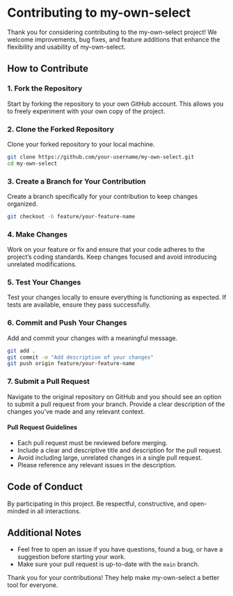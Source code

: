 
# Contributing to my-own-select

Thank you for considering contributing to the my-own-select project! We welcome improvements, bug fixes, and feature additions that enhance the flexibility and usability of my-own-select.

## How to Contribute

### 1. Fork the Repository
Start by forking the repository to your own GitHub account. This allows you to freely experiment with your own copy of the project.

### 2. Clone the Forked Repository
Clone your forked repository to your local machine.

```bash
git clone https://github.com/your-username/my-own-select.git
cd my-own-select
```

### 3. Create a Branch for Your Contribution
Create a branch specifically for your contribution to keep changes organized.

```bash
git checkout -b feature/your-feature-name
```

### 4. Make Changes
Work on your feature or fix and ensure that your code adheres to the project’s coding standards. Keep changes focused and avoid introducing unrelated modifications.

### 5. Test Your Changes
Test your changes locally to ensure everything is functioning as expected. If tests are available, ensure they pass successfully.

### 6. Commit and Push Your Changes
Add and commit your changes with a meaningful message.

```bash
git add .
git commit -m "Add description of your changes"
git push origin feature/your-feature-name
```

### 7. Submit a Pull Request
Navigate to the original repository on GitHub and you should see an option to submit a pull request from your branch. Provide a clear description of the changes you've made and any relevant context.

#### Pull Request Guidelines
- Each pull request must be reviewed before merging.
- Include a clear and descriptive title and description for the pull request.
- Avoid including large, unrelated changes in a single pull request.
- Please reference any relevant issues in the description.

## Code of Conduct
By participating in this project. Be respectful, constructive, and open-minded in all interactions.

## Additional Notes
- Feel free to open an issue if you have questions, found a bug, or have a suggestion before starting your work.
- Make sure your pull request is up-to-date with the `main` branch.

Thank you for your contributions! They help make my-own-select a better tool for everyone.
